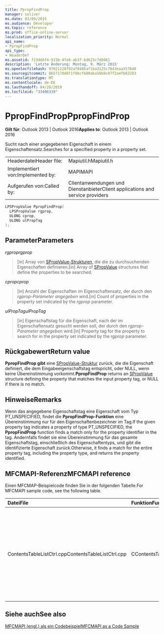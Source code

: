 ```yaml
---
title: PpropFindProp
manager: soliver
ms.date: 03/09/2015
ms.audience: Developer
ms.topic: reference
ms.prod: office-online-server
localization_priority: Normal
api_name:
- PpropFindProp
api_type:
- HeaderDef
ms.assetid: f23dd6f4-915b-4fe8-ab3f-6d625c7d6061
description: 'Letzte Änderung: Montag, 9. März 2015'
ms.openlocfilehash: 97021128f92af0486af1ba3125c7843eaa357648
ms.sourcegitcommit: 8657170d071f9bcf680aba50b9c07f2a4fb82283
ms.translationtype: MT
ms.contentlocale: de-DE
ms.lasthandoff: 04/28/2019
ms.locfileid: "33406339"
---
```

# <a name="ppropfindprop"></a><span data-ttu-id="2cb20-103">PpropFindProp</span><span class="sxs-lookup"><span data-stu-id="2cb20-103">PpropFindProp</span></span>

  
  
<span data-ttu-id="2cb20-104">**Gilt für**: Outlook 2013 | Outlook 2016</span><span class="sxs-lookup"><span data-stu-id="2cb20-104">**Applies to**: Outlook 2013 | Outlook 2016</span></span> 
  
<span data-ttu-id="2cb20-105">Sucht nach einer angegebenen Eigenschaft in einem Eigenschaftensatz.</span><span class="sxs-lookup"><span data-stu-id="2cb20-105">Searches for a specified property in a property set.</span></span>
  
|||
|:-----|:-----|
|<span data-ttu-id="2cb20-106">Headerdatei</span><span class="sxs-lookup"><span data-stu-id="2cb20-106">Header file:</span></span>  <br/> |<span data-ttu-id="2cb20-107">Mapiutil.h</span><span class="sxs-lookup"><span data-stu-id="2cb20-107">Mapiutil.h</span></span>  <br/> |
|<span data-ttu-id="2cb20-108">Implementiert von:</span><span class="sxs-lookup"><span data-stu-id="2cb20-108">Implemented by:</span></span>  <br/> |<span data-ttu-id="2cb20-109">MAPI</span><span class="sxs-lookup"><span data-stu-id="2cb20-109">MAPI</span></span>  <br/> |
|<span data-ttu-id="2cb20-110">Aufgerufen von:</span><span class="sxs-lookup"><span data-stu-id="2cb20-110">Called by:</span></span>  <br/> |<span data-ttu-id="2cb20-111">Clientanwendungen und Dienstanbieter</span><span class="sxs-lookup"><span data-stu-id="2cb20-111">Client applications and service providers</span></span>  <br/> |
   
```cpp
LPSPropValue PpropFindProp(
  LPSPropValue rgprop,
  ULONG cprop,
  ULONG ulPropTag
);
```

## <a name="parameters"></a><span data-ttu-id="2cb20-112">Parameter</span><span class="sxs-lookup"><span data-stu-id="2cb20-112">Parameters</span></span>

 <span data-ttu-id="2cb20-113">_rgprop_</span><span class="sxs-lookup"><span data-stu-id="2cb20-113">_rgprop_</span></span>
  
> <span data-ttu-id="2cb20-114">[in] Array von [SPropValue-Strukturen,](spropvalue.md) die die zu durchsuchenden Eigenschaften definieren.</span><span class="sxs-lookup"><span data-stu-id="2cb20-114">[in] Array of [SPropValue](spropvalue.md) structures that define the properties to be searched.</span></span> 
    
 <span data-ttu-id="2cb20-115">_cprop_</span><span class="sxs-lookup"><span data-stu-id="2cb20-115">_cprop_</span></span>
  
> <span data-ttu-id="2cb20-116">[in] Anzahl der Eigenschaften im Eigenschaftensatz, der durch den  _rgprop-Parameter angegeben_ wird.</span><span class="sxs-lookup"><span data-stu-id="2cb20-116">[in] Count of properties in the property set indicated by the  _rgprop_ parameter.</span></span> 
    
 <span data-ttu-id="2cb20-117">_ulPropTag_</span><span class="sxs-lookup"><span data-stu-id="2cb20-117">_ulPropTag_</span></span>
  
> <span data-ttu-id="2cb20-118">[in] Eigenschaftstag für die Eigenschaft, nach der im Eigenschaftensatz gesucht werden soll, der durch den  _rgprop-Parameter angegeben_ wird.</span><span class="sxs-lookup"><span data-stu-id="2cb20-118">[in] Property tag for the property to search for in the property set indicated by the  _rgprop_ parameter.</span></span> 
    
## <a name="return-value"></a><span data-ttu-id="2cb20-119">Rückgabewert</span><span class="sxs-lookup"><span data-stu-id="2cb20-119">Return value</span></span>

 <span data-ttu-id="2cb20-120">**PpropFindProp gibt** eine [SPropValue-Struktur](spropvalue.md) zurück, die die Eigenschaft definiert, die dem Eingabeeigenschaftstag entspricht, oder NULL, wenn keine Übereinstimmung vorkommt.</span><span class="sxs-lookup"><span data-stu-id="2cb20-120">**PpropFindProp** returns an [SPropValue](spropvalue.md) structure defining the property that matches the input property tag, or NULL if there is no match.</span></span> 
  
## <a name="remarks"></a><span data-ttu-id="2cb20-121">Hinweise</span><span class="sxs-lookup"><span data-stu-id="2cb20-121">Remarks</span></span>

<span data-ttu-id="2cb20-122">Wenn das angegebene Eigenschaftstag eine Eigenschaft vom Typ PT_UNSPECIFIED, findet die **PpropFindProp-Funktion** eine Übereinstimmung nur für den Eigenschaftenbezeichner im Tag.</span><span class="sxs-lookup"><span data-stu-id="2cb20-122">If the given property tag indicates a property of type PT_UNSPECIFIED, the **PpropFindProp** function finds a match only for the property identifier in the tag.</span></span> <span data-ttu-id="2cb20-123">Andernfalls findet sie eine Übereinstimmung für das gesamte Eigenschaftstag, einschließlich des Eigenschaftentyps, und gibt die identifizierte Eigenschaft zurück.</span><span class="sxs-lookup"><span data-stu-id="2cb20-123">Otherwise, it finds a match for the entire property tag, including the property type, and returns the property identified.</span></span> 
  
## <a name="mfcmapi-reference"></a><span data-ttu-id="2cb20-124">MFCMAPI-Referenz</span><span class="sxs-lookup"><span data-stu-id="2cb20-124">MFCMAPI reference</span></span>

<span data-ttu-id="2cb20-125">Einen MFCMAP-Beispielcode finden Sie in der folgenden Tabelle.</span><span class="sxs-lookup"><span data-stu-id="2cb20-125">For MFCMAPI sample code, see the following table.</span></span>
  
|<span data-ttu-id="2cb20-126">**Datei**</span><span class="sxs-lookup"><span data-stu-id="2cb20-126">**File**</span></span>|<span data-ttu-id="2cb20-127">**Funktion**</span><span class="sxs-lookup"><span data-stu-id="2cb20-127">**Function**</span></span>|<span data-ttu-id="2cb20-128">**Comment**</span><span class="sxs-lookup"><span data-stu-id="2cb20-128">**Comment**</span></span>|
|:-----|:-----|:-----|
|<span data-ttu-id="2cb20-129">ContentsTableListCtrl.cpp</span><span class="sxs-lookup"><span data-stu-id="2cb20-129">ContentsTableListCtrl.cpp</span></span>  <br/> |<span data-ttu-id="2cb20-130">CContentsTableListCtrl::BuildDataItem</span><span class="sxs-lookup"><span data-stu-id="2cb20-130">CContentsTableListCtrl::BuildDataItem</span></span>  <br/> |<span data-ttu-id="2cb20-131">MFCMAPI verwendet die **PpropFindProp-Methode,** um Eigenschaften in einem Eigenschaftensatz zu finden, der der Liste hinzugefügt wird.</span><span class="sxs-lookup"><span data-stu-id="2cb20-131">MFCMAPI uses the **PpropFindProp** method to find properties in a property set being added to the list.</span></span>  <br/> |
   
## <a name="see-also"></a><span data-ttu-id="2cb20-132">Siehe auch</span><span class="sxs-lookup"><span data-stu-id="2cb20-132">See also</span></span>



[<span data-ttu-id="2cb20-133">MFCMAPI (engl.) als ein Codebeispiel</span><span class="sxs-lookup"><span data-stu-id="2cb20-133">MFCMAPI as a Code Sample</span></span>](mfcmapi-as-a-code-sample.md)

